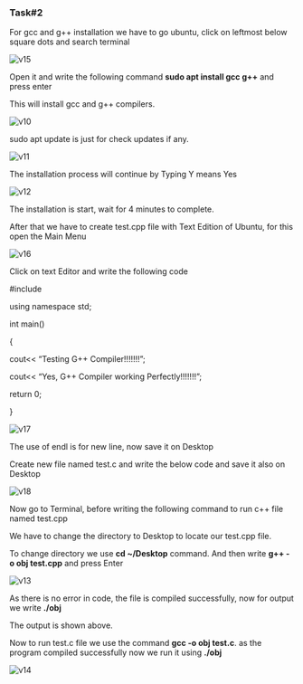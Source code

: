 ### Task#2

For gcc and g++ installation we have to go ubuntu, click on leftmost below square dots and search terminal

![v15](C:\Users\Dulmi\Downloads\v15.PNG)

Open it and write the following command **sudo apt install gcc g++** and press enter

This will install gcc and g++ compilers.

![v10](C:\Users\Dulmi\Downloads\v10.PNG)

sudo apt update is just for check updates if any.

![v11](C:\Users\Dulmi\Downloads\v11.PNG)

The installation process will continue by Typing Y means Yes

![v12](C:\Users\Dulmi\Downloads\v12.PNG)

The installation is start, wait for 4 minutes to complete.

After that we have to create test.cpp file with Text Edition of Ubuntu, for this open the Main Menu

![v16](C:\Users\Dulmi\Downloads\v16.PNG)

Click on text Editor and write the following code

\#include<iostream>

using namespace std;

int main()

{

cout<< “Testing G++ Compiler!!!!!!!”;

cout<< “Yes, G++ Compiler working Perfectly!!!!!!!”;

return 0;

}

![v17](C:\Users\Dulmi\Downloads\v17.PNG)



The use of endl is for new line, now save it on Desktop

Create new file named test.c and write the below code and save it also on Desktop

![v18](C:\Users\Dulmi\Downloads\v18.PNG)

Now go to Terminal, before writing the following command to run c++ file named test.cpp

We have to change the directory to Desktop to locate our test.cpp file.

To change directory we use **cd ~/Desktop** command. And then write **g++ -o obj test.cpp** and press Enter

![v13](C:\Users\Dulmi\Downloads\v13.PNG)

As there is no error in code, the file is compiled successfully, now for output we write **./obj**

The output is shown above.



Now to run test.c file we use the command **gcc -o obj test.c**. as the program compiled successfully now we run it using **./obj**

![v14](C:\Users\Dulmi\Downloads\v14.PNG)

